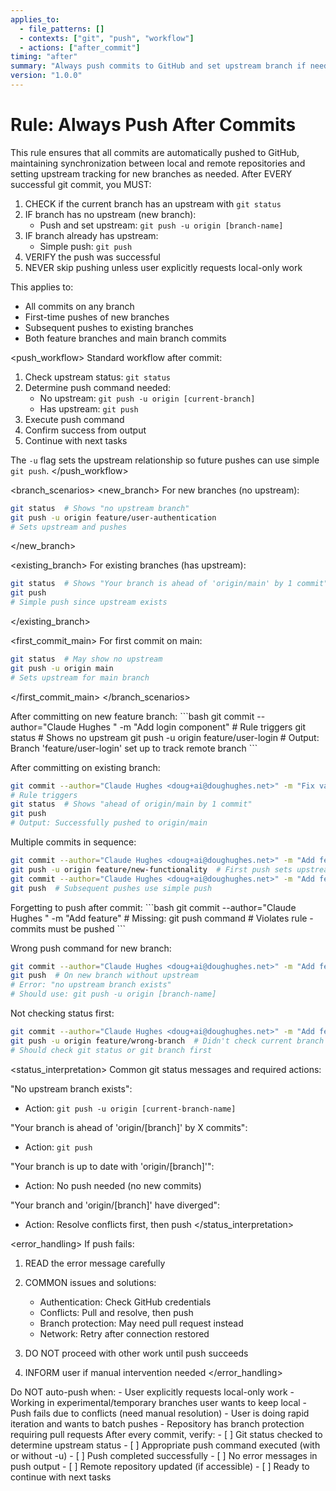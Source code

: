 ```yaml
---
applies_to:
  - file_patterns: []
  - contexts: ["git", "push", "workflow"]
  - actions: ["after_commit"]
timing: "after"
summary: "Always push commits to GitHub and set upstream branch if needed"
version: "1.0.0"
---
```


# Rule: Always Push After Commits

<purpose>
This rule ensures that all commits are automatically pushed to GitHub, maintaining synchronization between local and remote repositories and setting upstream tracking for new branches as needed.
</purpose>

<instructions>
After EVERY successful git commit, you MUST:

1. CHECK if the current branch has an upstream with `git status`
2. IF branch has no upstream (new branch):
   - Push and set upstream: `git push -u origin [branch-name]`
3. IF branch already has upstream:
   - Simple push: `git push`
4. VERIFY the push was successful
5. NEVER skip pushing unless user explicitly requests local-only work

This applies to:
- All commits on any branch
- First-time pushes of new branches
- Subsequent pushes to existing branches
- Both feature branches and main branch commits
</instructions>

<push_workflow>
Standard workflow after commit:

1. Check upstream status: `git status`
2. Determine push command needed:
   - No upstream: `git push -u origin [current-branch]`
   - Has upstream: `git push`
3. Execute push command
4. Confirm success from output
5. Continue with next tasks

The `-u` flag sets the upstream relationship so future pushes can use simple `git push`.
</push_workflow>

<branch_scenarios>
<new_branch>
For new branches (no upstream):
```bash
git status  # Shows "no upstream branch"
git push -u origin feature/user-authentication
# Sets upstream and pushes
```
</new_branch>

<existing_branch>
For existing branches (has upstream):
```bash
git status  # Shows "Your branch is ahead of 'origin/main' by 1 commit"
git push
# Simple push since upstream exists
```
</existing_branch>

<first_commit_main>
For first commit on main:
```bash
git status  # May show no upstream
git push -u origin main
# Sets upstream for main branch
```
</first_commit_main>
</branch_scenarios>

<examples>
<correct>
After committing on new feature branch:
```bash
git commit --author="Claude Hughes <doug+ai@doughughes.net>" -m "Add login component"
# Rule triggers
git status  # Shows no upstream
git push -u origin feature/user-login
# Output: Branch 'feature/user-login' set up to track remote branch
```

After committing on existing branch:
```bash
git commit --author="Claude Hughes <doug+ai@doughughes.net>" -m "Fix validation bug"
# Rule triggers  
git status  # Shows "ahead of origin/main by 1 commit"
git push
# Output: Successfully pushed to origin/main
```

Multiple commits in sequence:
```bash
git commit --author="Claude Hughes <doug+ai@doughughes.net>" -m "Add feature A"
git push -u origin feature/new-functionality  # First push sets upstream
git commit --author="Claude Hughes <doug+ai@doughughes.net>" -m "Add feature B" 
git push  # Subsequent pushes use simple push
```
</correct>

<incorrect>
Forgetting to push after commit:
```bash
git commit --author="Claude Hughes <doug+ai@doughughes.net>" -m "Add feature"
# Missing: git push command
# Violates rule - commits must be pushed
```

Wrong push command for new branch:
```bash
git commit --author="Claude Hughes <doug+ai@doughughes.net>" -m "Add feature"
git push  # On new branch without upstream
# Error: "no upstream branch exists"
# Should use: git push -u origin [branch-name]
```

Not checking status first:
```bash
git commit --author="Claude Hughes <doug+ai@doughughes.net>" -m "Add feature"
git push -u origin feature/wrong-branch  # Didn't check current branch name
# Should check git status or git branch first
```
</incorrect>
</examples>

<status_interpretation>
Common git status messages and required actions:

"No upstream branch exists":
- Action: `git push -u origin [current-branch-name]`

"Your branch is ahead of 'origin/[branch]' by X commits":
- Action: `git push`

"Your branch is up to date with 'origin/[branch]'":
- Action: No push needed (no new commits)

"Your branch and 'origin/[branch]' have diverged":
- Action: Resolve conflicts first, then push
</status_interpretation>

<error_handling>
If push fails:

1. READ the error message carefully
2. COMMON issues and solutions:
   - Authentication: Check GitHub credentials
   - Conflicts: Pull and resolve, then push
   - Branch protection: May need pull request instead
   - Network: Retry after connection restored

3. DO NOT proceed with other work until push succeeds
4. INFORM user if manual intervention needed
</error_handling>

<exclusions>
Do NOT auto-push when:
- User explicitly requests local-only work
- Working in experimental/temporary branches user wants to keep local
- Push fails due to conflicts (need manual resolution)
- User is doing rapid iteration and wants to batch pushes
- Repository has branch protection requiring pull requests
</exclusions>

<validation>
After every commit, verify:
- [ ] Git status checked to determine upstream status
- [ ] Appropriate push command executed (with or without -u)
- [ ] Push completed successfully
- [ ] No error messages in push output
- [ ] Remote repository updated (if accessible)
- [ ] Ready to continue with next tasks
</validation>